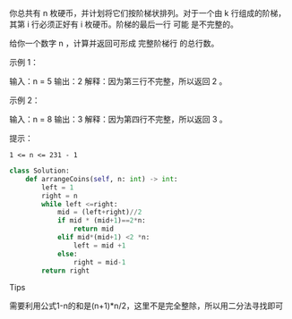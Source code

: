 你总共有 n 枚硬币，并计划将它们按阶梯状排列。对于一个由 k 行组成的阶梯，其第 i 行必须正好有 i 枚硬币。阶梯的最后一行 可能 是不完整的。

给你一个数字 n ，计算并返回可形成 完整阶梯行 的总行数。

 

示例 1：

输入：n = 5
输出：2
解释：因为第三行不完整，所以返回 2 。

示例 2：

输入：n = 8
输出：3
解释：因为第四行不完整，所以返回 3 。

 

提示：

    1 <= n <= 231 - 1



```python
class Solution:
    def arrangeCoins(self, n: int) -> int:
        left = 1
        right = n
        while left <=right:
            mid = (left+right)//2
            if mid * (mid+1)==2*n:
                return mid 
            elif mid*(mid+1) <2 *n:
                left = mid +1
            else:
                right = mid-1
        return right
```



Tips

需要利用公式1-n的和是(n+1)*n/2，这里不是完全整除，所以用二分法寻找即可